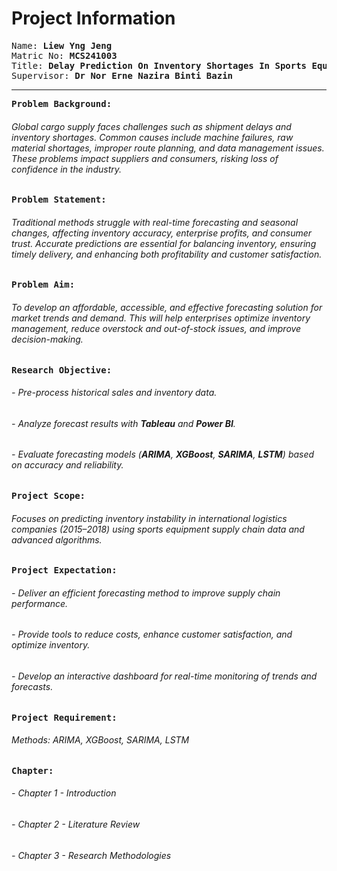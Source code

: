 # Project Information

<pre>Name: <b>Liew Yng Jeng</b>
Matric No: <b>MCS241003</b>
Title: <b>Delay Prediction On Inventory Shortages In Sports Equipment Supply Chain</b>
Supervisor: <b>Dr Nor Erne Nazira Binti Bazin</b></pre>
<hr> 

<pre><b>Problem Background:</b></pre>
###### Global cargo supply faces challenges such as *shipment delays* and *inventory shortages*. Common causes include *machine failures*, *raw material shortages*, *improper route planning*, and *data management issues*. These problems impact suppliers and consumers, risking loss of confidence in the industry.

<pre><b>Problem Statement:</b></pre>
###### Traditional methods struggle with *real-time forecasting* and *seasonal changes*, affecting inventory accuracy, enterprise profits, and consumer trust. Accurate predictions are essential for balancing inventory, ensuring timely delivery, and enhancing both profitability and customer satisfaction.

<pre><b>Problem Aim:</b></pre>
###### To develop an *affordable*, *accessible*, and *effective* forecasting solution for market trends and demand. This will help enterprises optimize inventory management, reduce *overstock* and *out-of-stock* issues, and improve decision-making.

<pre><b>Research Objective:</b></pre>
###### - Pre-process historical sales and inventory data.
###### - Analyze forecast results with **Tableau** and **Power BI**.
###### - Evaluate forecasting models (**ARIMA**, **XGBoost**, **SARIMA**, **LSTM**) based on accuracy and reliability.

<pre><b>Project Scope:</b></pre>
###### Focuses on predicting inventory instability in *international logistics companies* (2015–2018) using sports equipment supply chain data and advanced algorithms.

<pre><b>Project Expectation:</b></pre>
###### - Deliver an *efficient forecasting method* to improve supply chain performance.  
###### - Provide tools to reduce costs, enhance customer satisfaction, and optimize inventory.  
###### - Develop an *interactive dashboard* for real-time monitoring of trends and forecasts.

<pre><b>Project Requirement:</b></pre>
###### Methods: *ARIMA*, *XGBoost*, *SARIMA*, *LSTM*  

<pre><b>Chapter:</b></pre>
###### - Chapter 1 - Introduction  
###### - Chapter 2 - Literature Review  
###### - Chapter 3 - Research Methodologies 
